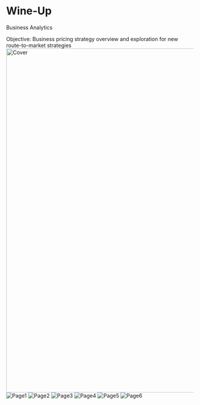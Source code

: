 # Wine-Up
Business Analytics

Objective: Business pricing strategy overview and exploration for new route-to-market strategies
<img width="924" alt="Cover" src="https://github.com/Edu126/Wine-Up/assets/97917696/9cb9b3d5-7ac1-484f-8005-d80fdd29e455">
![Page1](https://github.com/Edu126/Wine-Up/assets/97917696/85b102a9-6663-4256-a82d-bf24708fd34d)
![Page2](https://github.com/Edu126/Wine-Up/assets/97917696/1e5e81a9-71b9-4f87-b6df-0861ee17ae79)
![Page3](https://github.com/Edu126/Wine-Up/assets/97917696/026f4fc2-43ad-4868-b10e-b2e1d17f3b59)
![Page4](https://github.com/Edu126/Wine-Up/assets/97917696/0389a4c6-5111-407f-8ce6-7081782dd65d)
![Page5](https://github.com/Edu126/Wine-Up/assets/97917696/43735948-0daf-454f-9c8e-806886c45af0)
![Page6](https://github.com/Edu126/Wine-Up/assets/97917696/4d10c5f3-73e7-4117-a881-6baaccd063f7)











